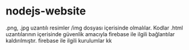 # nodejs-website
.png, .jpg uzantılı resimler /img dosyası içerisinde olmalılar. Kodlar .html uzantılarının içerisinde güvenlik amacıyla firebase ile ilgili bağlantılar kaldırılmıştır.
firebase ile ilgili kurulumlar kk
